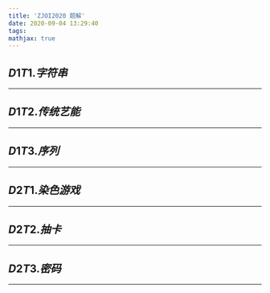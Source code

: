 ```yaml
---
title: 'ZJOI2020 题解'
date: 2020-09-04 13:29:40
tags:
mathjax: true
---
```


## $D1T1. 字符串$
-----

## $D1T2. 传统艺能$
-----

## $D1T3. 序列$
-----

## $D2T1. 染色游戏$
-----

## $D2T2. 抽卡$
-----

## $D2T3. 密码$
-----
